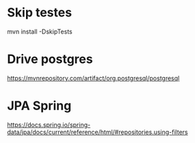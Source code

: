 # Skip testes
mvn install -DskipTests

# Drive postgres
https://mvnrepository.com/artifact/org.postgresql/postgresql

# JPA Spring
https://docs.spring.io/spring-data/jpa/docs/current/reference/html/#repositories.using-filters
